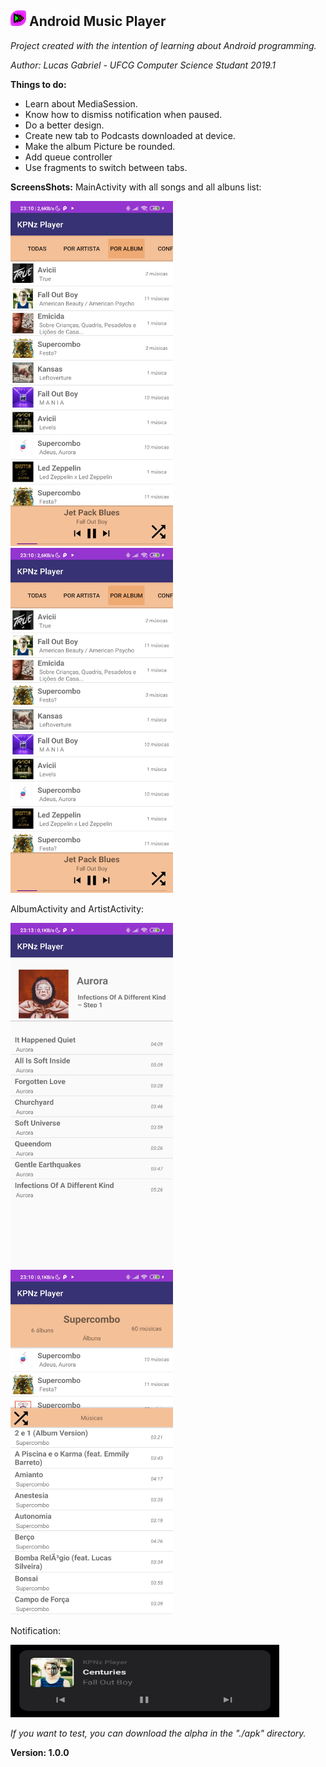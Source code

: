 ## <img src="./edits/icon.png" width="25" height="25"> **Android Music Player**
*Project created with the intention of learning about Android programming.*

*Author: Lucas Gabriel - UFCG Computer Science Studant 2019.1*

**Things to do:**
 - Learn about MediaSession.
 - Know how to dismiss notification when paused.
 - Do a better design.
 - Create new tab to Podcasts downloaded at device.
 - Make the album Picture be rounded.
 - Add queue controller
 - Use fragments to switch between tabs.

**ScreensShots:**
MainActivity with all songs and all albuns list:

<img src="./pics/pic_inicio.jpg" width="260" height="552"> <img src="./pics/pic_listAlbum.jpg" width="260" height="552">

AlbumActivity and ArtistActivity:

<img src="./pics/pic_album.jpg" width="260" height="552"> <img src="./pics/pic_artista.jpg" width="260" height="552">

Notification:

<img src="./pics/pic_notification.png" width="430" height="116">

*If you want to test, you can download the alpha in the "./apk" directory.*

**Version: 1.0.0**
